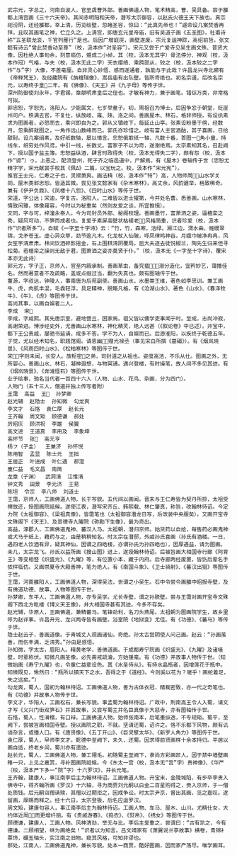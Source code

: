 <!-- { "loadSidebar": true } -->
    武宗元，字总之，河南白波人，官至虞曹外郎。善画佛道人物，笔术精高，曹、吴具备。尝于雒都上清宫画《三十六天帝》。其间赤明阳和天帝，潜写太宗御容，以赵氏火德王天下故也。真宗祀汾阴，还经雒都，幸上清，历览绘壁，忽睹圣容，惊曰：“此真先帝也！”遽命设几案焚香再拜，且叹其画笔之神，伫立久之。上清宫，即唐玄元皇帝庙，旧有吴道子画《五圣图》，杜甫诗称“五圣联龙衮，千官列雁行”是也。后因广增庭庑，画壁遂废。宗元复运神踪，高绍前哲。张文懿有诗云“曾此焚香动至尊”（校，汲本作“对圣容”）。宋元又尝于广爱寺见吴生画文殊、普贤大像，因杜绝人事旬余，刻意临仿，蹙成二小帧，其（校，汲本无其字）骨法停分、神观（校，汲本作冠）气格，与夫（校，汲本无此二字）天衣缨络、乘跨部从，较之（校，汲本较之二字作“与”字）大像，不差毫厘。自非灵心妙悟、感而遂通者，孰能与于此哉？许昌龙兴寺北廊有《帝释梵王》，及经藏院有《旃檀瑞像》，嵩岳庙有出队壁。皆所奇绝也。初名宗道，后改名宗元，以寿终于皇二年。有《佛像》、《天王》并《九子母》等传于世。
    深州防御使刘永年，字君锡，章献明肃皇后之侄也。才敏有神力，兼于画笔。错综万类，非常格可拟。
    郭忠恕，字恕先，洛阳人。少能属文，七岁举童子。初，周祖召为博士，后因争忿于朝堂，贬崖州司户。秩满去官，不复仕，纵放岐、雍、陕、洛之间。善画屋木、林石，格非师授。有设纨素求为图画者，必怒而去，乘兴即自为之。郭从义镇岐下，每延止山亭。张素设粉墨于傍，经数月，忽乘醉就图之，一角作远山数峰而已。郭氏亦珍惜之。岐有富人主官酒酤，其子喜画，日给醇酎。设几案绢素，及好纸数轴，屡以情言。忠恕俄取纸一轴，凡数十番，首图一角小童，持线车，纸穷处作风鸢，中引一线，长数丈。富家子不以为奇，遂谢绝焉。太宗素知其名，召赴阙下，授以国子监主簿。忠恕益纵酒，肆言时政得失（校，汲本无得失二字），颇有怨（校，汲本作“谤”）ゥ。上恶之，配流登州，死于齐之临邑道中，尸解焉。有《屋木》卷轴传于世（忠恕尤精字学，宋元献尝手校其《佩Δ》二篇，以宝玩之。校，汲本作“宋元宪”）。
    推官王士元，仁寿之子也，灵襟萧爽。画法精（校，汲本作“特”）高，人物师周，山水学关同，屋木类郭忠恕。皆造其微。尝见张文懿家有《杂木寒林》，高丈余，风韵遒举，格致稀奇。兼有《伊尹负鼎》、《凤楼十八怨》、《四时山水》等传于世。
    宋道，字公达；宋迪，字复古。洛阳人。二难皆以进士擢第，今并处名曹。悉善画，山水寒林，情致闲雅，体像雍容，今时以为秘重矣（然则友爱之谈，所宜推揖）。
    文同，字与可，梓潼永泰人。今为司封员外郎、秘阁校理。善画墨竹，富萧洒之姿，逼檀栾之秀，疑风可动，不笋而成者也。复爱于素屏高壁状枯槎老，风格简重，识者珍爱（校，汲本作“识者所多”）。自赋《一字至十字诗》云：“竹，竹，森寒，洁绿。湘江边，渭水曲，帷幔翠锦，戈矛苍玉。虚心异众草，劲节逾凡木。化龙杖入仙陂，呼凤律鸣神谷。月娥巾帔净冉冉，风女笙竽清肃肃。林间饮酒碎影摇金，石上围棋清阴覆局。屈大夫逐去徒悦椒兰，陶先生归来但寻松菊。若檀栾之操则无敌于君，图萧洒之姿亦莫贤于仆。”（校，汲本无《一字至十字诗》，覆宋本亦无此诗）
    郭元方，字子正，京师人，官至内殿承制。善画草虫，备究蜚，潜分造化，宜矜妙艺，蔼播佳名。然而著意者不及疏略，盖或点缀过当，翻为失真也。颇有图轴传于世。
    董源，字叔达，钟陵人，事南唐为后苑副使。善画山水，水墨类王维，著色如李思训。兼工画牛、虎，肉肌丰混，毛毳轻浮，具足精神，脱略凡格。有《沧湖山水》、著色《山水》、《春泽牧牛》、《牛》、《虎》等图传于世。
    高尚其事，以画自娱者二人。
    李成  宋
    李成，字咸熙。其先唐宗室，避地营丘，因家焉。祖父皆以儒学吏事闻于时。至成，志尚冲寂，高谢荣进。博涉经史外，尤善画山水寒林，神化精灵，绝人远甚（《叙论卷》中已述）。开宝中，都下王公贵戚，屡驰书延请，成多不答。学不为人，自娱而已。后游淮阳，以疾终于乾德五年。子觉，尤以经术知名，职践馆阁。请恩幽，赠光禄丞（事见宋白所撰《墓碣》）。有《烟岚晓景》、《风雨四时山水》、《松柏寒林》等图传于世。
    宋，字则未闻，长安人。故枢密之弟，司封道之从祖也。姿度高洁，不乐从仕。图画之外，无所婴心。善画山水、林石，凝神遐想，与物冥通。遇兴登楼，有时操笔，故人间不多见其迹。有《烟岚晓景》、《奔滩怪石》等图传于世。
    业于绘事，驰名当代者一百四十六人（人物、山水、花鸟、杂画，分为四门）。
    人物门（五十三人，僧道并独上传写者附）
    王霭  高益  王  孙梦卿
    赵光辅  赵隐士  孙知微  勾龙爽
    李文才  石恪  袁仁厚  赵长元
    王齐翰  周文矩  顾德谦  郝处
    厉昭庆  顾洪祝  李雄  侯翼
    高文进  王道真  李用及  李象坤
    高怀节  张  高元亨
    杨フ（子圭）  王兼济  孙怀悦
    陈用智  孟显  陈士元  王拙
    王居正  叶进成  叶仁遇  郝澄
    童仁益  毛文昌  南简
    龙章（子渊）  武洞清  江惟清
    钟文秀  田景  李元济  王易
    陈坦  令宗  李八师  刘道士
    王霭，京师人，工画佛道人物，长于写貌。五代间以画闻。晋末与王仁寿皆为契丹所掠，太祖受禅放还，授图画院祗候。遂使江表，潜写宋齐丘、韩熙载、林仁肇真，称旨，改翰林待诏。今定力院《太祖御容》、《梁祖真像》，皆霭笔也（太祖御容潜龙日写，后改装中央服矣）。又画开宝寺文殊阁下《天王》、及景德寺九曜院《弥勒下生像》，最为奇出。
    高益，涿郡人，工画佛道鬼神、蕃汉人马。太祖朝，潜归京师。始货药以自给，每售药必画鬼神或犬马于纸上，藉药与之，由是稍稍知名。时太宗在潜邸，外戚孙氏喜画（孙氏有酒楼。一日，遇四老人饮酒有异，疑其神仙，因谓之四皓楼，亦谓孙氏为孙四皓也），因厚遇益，请为图画。未几，太宗龙飞。孙氏以益所画《搜山图》进上，遂授翰林待诏。后被旨画大相国寺行廊《阿育王》等变相暨《炽盛光》、《九曜》等，有位置小本，藏于内府。后寺廊两经废置，皆饬后辈名手依样临仿。又画崇夏寺大殿善神，笔力绝人。有《南国斗象》、《卫士骑射》、《蕃汉出猎》等图传于世。
    王霭，河南雒阳人，工画佛道人物，深得吴法，世谓之小吴生。石中令尝令画雒中昭报寺壁，及有佛道功德、故事、人物等图传于世。
    孙梦卿，东平人，工画佛道人物，亦专吴学。尤长寺壁，谓之孙脱壁。尝与王霭对画开宝寺文殊阁下西北方毗楼《博义天王像》，并大相国寺甚有其迹。今多不存矣。
    赵光辅，华原人，王画佛道，兼精蕃马。笔锋劲利，名刀头燕尾。太祖朝为图画院学生，故乡里呼为赵评事。许昌开元、龙兴两寺皆有画壁。浴室院《地狱变》尤佳。有《功德》、《蕃马》等传于世。
    隐士赵云子，善画道像。于青城丈人观画诸仙，奇绝。孙太古尝阴使人问己画。赵云：“孙画虽善，而伤丰满，乏清秀。”孙由是感悟。
    孙知微，字太古，眉阳人。精黄老学，善佛道画。于成都寿宁院画《炽盛光》、《九曜》及诸墙壁，时辈称伏。知微凡画圣像，必先斋戒疏瀹，方始援毫。有《功德》并故事人物传于世。（知微始画《寿宁九曜》也，令童仁益辈设色。其《水圣侍从》，有持水晶瓶者，因增莲花于瓶中。知微既见，愀然曰：“瓶所以镇天下之水，吾得之于《道经》。今则奚以花为？嗟乎！画蛇着足，失之远矣。”）
    勾龙爽，蜀人，国初为翰林待诏。工画佛道人物，善为古体衣冠，精裁密致，亦一代之奇笔也。有《功德》并故事人物传于世。
    李文才，华阳人，工画松石，兼长写貌。事孟蜀为翰林待诏。广政中，荆南高王令人入蜀，请文才写《义兴门街双笋石》并其故事，又尝写蜀主并名臣真像于大慈寺，亦有图轴传于世。
    石恪，蜀人，性滑稽，有口辩。工画佛道人物。始师张南本，后笔墨纵逸，不专规矩。蜀平，至阙下，尝被旨画相国寺壁。授以画院之职，不就。坚请还蜀，诏许之。恪不乐都下风物，颇有讥诮杂言，或播人口。有《唐贤像》、《五丁开山》、《巨灵擘太华》、《新罗人角力》等图传于世。
    袁仁厚，蜀人，早师李文才。乾德中至阙下，未久，还蜀。因求得前贤画样十余本持归。平居以画自适，终老乡闾，蜀川亦有遗迹。
    赵长元，蜀人，工画佛道人物，兼工翎毛。初随蜀主至阙下，隶尚方彩画匠人。因于禁中墙壁画雉一只，上见之嘉赏，寻补图画院祗候。今《东太一宫（校，汲本无“宫”字）贵神像》、《华严（校，汲本严下多一“院”字）十六罗汉》，并长元笔。
    王齐翰，建康人，事江南李后主为翰林待诏。工画佛道人物。开宝末，金陵城陷，有步卒李贵入佛寺中，得齐翰所画《罗汉》十六轴，寻为商贾刘元嗣以白金二百星购得之，赍入京师，于一僧处质钱。后元嗣诣僧请赎，其僧以过期拒之，因成争讼。时太宗尹京，督出其画，览之嘉叹。遂留画，厚赐而释之。经十六日，太宗登极，后名应运罗汉。
    周文矩，建康句容人，事江南李后主为翰林待诏。工画人物、车马、屋木、山川。尤精仕女，大约体近周，而更增纤丽。有《贵戚游春》、《捣衣》、《熨帛》、《绣女》等图传于世。
    顾德谦，建康人，工画人物。风神清劲，举无与比。李后主爱重之，尝谓曰：“古有凯之，今有德谦。二顾相望，继为画绝矣！”识者以为知言。吕文靖家有《萧翼说兰亭故事》横卷，青锦衤票饰，碾玉轴头，实江南之旧物。窥其风格，可知非谬也。
    郝处，江南人，工画佛道鬼神，兼长写貌。处本一商贾，酷好图画，因而家产荡尽。唯学画耳。
